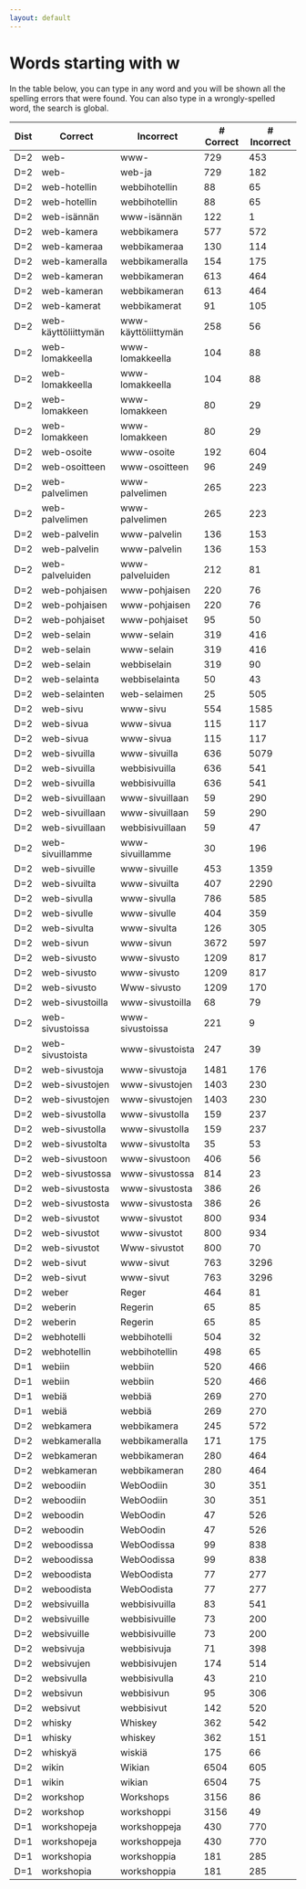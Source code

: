 ```yaml
---
layout: default
---
```


# Words starting with w

In the table below, you can type in any word and you will be shown all the spelling errors that were found. You can also type in a wrongly-spelled word, the search is global.

<table id="spelltable" class="display">
<thead>
<tr>
<th>Dist</th>
<th>Correct</th>
<th>Incorrect</th>
<th># Correct</th>
<th># Incorrect</th>
</tr>
</thead>
<tbody>

<tr><td>D=2</td><td>web-</td><td>www-</td><td>729</td><td>453</td></tr>

<tr><td>D=2</td><td>web-</td><td>web-ja</td><td>729</td><td>182</td></tr>

<tr><td>D=2</td><td>web-hotellin</td><td>webbihotellin</td><td>88</td><td>65</td></tr>

<tr><td>D=2</td><td>web-hotellin</td><td>webbihotellin</td><td>88</td><td>65</td></tr>

<tr><td>D=2</td><td>web-isännän</td><td>www-isännän</td><td>122</td><td>1</td></tr>

<tr><td>D=2</td><td>web-kamera</td><td>webbikamera</td><td>577</td><td>572</td></tr>

<tr><td>D=2</td><td>web-kameraa</td><td>webbikameraa</td><td>130</td><td>114</td></tr>

<tr><td>D=2</td><td>web-kameralla</td><td>webbikameralla</td><td>154</td><td>175</td></tr>

<tr><td>D=2</td><td>web-kameran</td><td>webbikameran</td><td>613</td><td>464</td></tr>

<tr><td>D=2</td><td>web-kameran</td><td>webbikameran</td><td>613</td><td>464</td></tr>

<tr><td>D=2</td><td>web-kamerat</td><td>webbikamerat</td><td>91</td><td>105</td></tr>

<tr><td>D=2</td><td>web-käyttöliittymän</td><td>www-käyttöliittymän</td><td>258</td><td>56</td></tr>

<tr><td>D=2</td><td>web-lomakkeella</td><td>www-lomakkeella</td><td>104</td><td>88</td></tr>

<tr><td>D=2</td><td>web-lomakkeella</td><td>www-lomakkeella</td><td>104</td><td>88</td></tr>

<tr><td>D=2</td><td>web-lomakkeen</td><td>www-lomakkeen</td><td>80</td><td>29</td></tr>

<tr><td>D=2</td><td>web-lomakkeen</td><td>www-lomakkeen</td><td>80</td><td>29</td></tr>

<tr><td>D=2</td><td>web-osoite</td><td>www-osoite</td><td>192</td><td>604</td></tr>

<tr><td>D=2</td><td>web-osoitteen</td><td>www-osoitteen</td><td>96</td><td>249</td></tr>

<tr><td>D=2</td><td>web-palvelimen</td><td>www-palvelimen</td><td>265</td><td>223</td></tr>

<tr><td>D=2</td><td>web-palvelimen</td><td>www-palvelimen</td><td>265</td><td>223</td></tr>

<tr><td>D=2</td><td>web-palvelin</td><td>www-palvelin</td><td>136</td><td>153</td></tr>

<tr><td>D=2</td><td>web-palvelin</td><td>www-palvelin</td><td>136</td><td>153</td></tr>

<tr><td>D=2</td><td>web-palveluiden</td><td>www-palveluiden</td><td>212</td><td>81</td></tr>

<tr><td>D=2</td><td>web-pohjaisen</td><td>www-pohjaisen</td><td>220</td><td>76</td></tr>

<tr><td>D=2</td><td>web-pohjaisen</td><td>www-pohjaisen</td><td>220</td><td>76</td></tr>

<tr><td>D=2</td><td>web-pohjaiset</td><td>www-pohjaiset</td><td>95</td><td>50</td></tr>

<tr><td>D=2</td><td>web-selain</td><td>www-selain</td><td>319</td><td>416</td></tr>

<tr><td>D=2</td><td>web-selain</td><td>www-selain</td><td>319</td><td>416</td></tr>

<tr><td>D=2</td><td>web-selain</td><td>webbiselain</td><td>319</td><td>90</td></tr>

<tr><td>D=2</td><td>web-selainta</td><td>webbiselainta</td><td>50</td><td>43</td></tr>

<tr><td>D=2</td><td>web-selainten</td><td>web-selaimen</td><td>25</td><td>505</td></tr>

<tr><td>D=2</td><td>web-sivu</td><td>www-sivu</td><td>554</td><td>1585</td></tr>

<tr><td>D=2</td><td>web-sivua</td><td>www-sivua</td><td>115</td><td>117</td></tr>

<tr><td>D=2</td><td>web-sivua</td><td>www-sivua</td><td>115</td><td>117</td></tr>

<tr><td>D=2</td><td>web-sivuilla</td><td>www-sivuilla</td><td>636</td><td>5079</td></tr>

<tr><td>D=2</td><td>web-sivuilla</td><td>webbisivuilla</td><td>636</td><td>541</td></tr>

<tr><td>D=2</td><td>web-sivuilla</td><td>webbisivuilla</td><td>636</td><td>541</td></tr>

<tr><td>D=2</td><td>web-sivuillaan</td><td>www-sivuillaan</td><td>59</td><td>290</td></tr>

<tr><td>D=2</td><td>web-sivuillaan</td><td>www-sivuillaan</td><td>59</td><td>290</td></tr>

<tr><td>D=2</td><td>web-sivuillaan</td><td>webbisivuillaan</td><td>59</td><td>47</td></tr>

<tr><td>D=2</td><td>web-sivuillamme</td><td>www-sivuillamme</td><td>30</td><td>196</td></tr>

<tr><td>D=2</td><td>web-sivuille</td><td>www-sivuille</td><td>453</td><td>1359</td></tr>

<tr><td>D=2</td><td>web-sivuilta</td><td>www-sivuilta</td><td>407</td><td>2290</td></tr>

<tr><td>D=2</td><td>web-sivulla</td><td>www-sivulla</td><td>786</td><td>585</td></tr>

<tr><td>D=2</td><td>web-sivulle</td><td>www-sivulle</td><td>404</td><td>359</td></tr>

<tr><td>D=2</td><td>web-sivulta</td><td>www-sivulta</td><td>126</td><td>305</td></tr>

<tr><td>D=2</td><td>web-sivun</td><td>www-sivun</td><td>3672</td><td>597</td></tr>

<tr><td>D=2</td><td>web-sivusto</td><td>www-sivusto</td><td>1209</td><td>817</td></tr>

<tr><td>D=2</td><td>web-sivusto</td><td>www-sivusto</td><td>1209</td><td>817</td></tr>

<tr><td>D=2</td><td>web-sivusto</td><td>Www-sivusto</td><td>1209</td><td>170</td></tr>

<tr><td>D=2</td><td>web-sivustoilla</td><td>www-sivustoilla</td><td>68</td><td>79</td></tr>

<tr><td>D=2</td><td>web-sivustoissa</td><td>www-sivustoissa</td><td>221</td><td>9</td></tr>

<tr><td>D=2</td><td>web-sivustoista</td><td>www-sivustoista</td><td>247</td><td>39</td></tr>

<tr><td>D=2</td><td>web-sivustoja</td><td>www-sivustoja</td><td>1481</td><td>176</td></tr>

<tr><td>D=2</td><td>web-sivustojen</td><td>www-sivustojen</td><td>1403</td><td>230</td></tr>

<tr><td>D=2</td><td>web-sivustojen</td><td>www-sivustojen</td><td>1403</td><td>230</td></tr>

<tr><td>D=2</td><td>web-sivustolla</td><td>www-sivustolla</td><td>159</td><td>237</td></tr>

<tr><td>D=2</td><td>web-sivustolla</td><td>www-sivustolla</td><td>159</td><td>237</td></tr>

<tr><td>D=2</td><td>web-sivustolta</td><td>www-sivustolta</td><td>35</td><td>53</td></tr>

<tr><td>D=2</td><td>web-sivustoon</td><td>www-sivustoon</td><td>406</td><td>56</td></tr>

<tr><td>D=2</td><td>web-sivustossa</td><td>www-sivustossa</td><td>814</td><td>23</td></tr>

<tr><td>D=2</td><td>web-sivustosta</td><td>www-sivustosta</td><td>386</td><td>26</td></tr>

<tr><td>D=2</td><td>web-sivustosta</td><td>www-sivustosta</td><td>386</td><td>26</td></tr>

<tr><td>D=2</td><td>web-sivustot</td><td>www-sivustot</td><td>800</td><td>934</td></tr>

<tr><td>D=2</td><td>web-sivustot</td><td>www-sivustot</td><td>800</td><td>934</td></tr>

<tr><td>D=2</td><td>web-sivustot</td><td>Www-sivustot</td><td>800</td><td>70</td></tr>

<tr><td>D=2</td><td>web-sivut</td><td>www-sivut</td><td>763</td><td>3296</td></tr>

<tr><td>D=2</td><td>web-sivut</td><td>www-sivut</td><td>763</td><td>3296</td></tr>

<tr><td>D=2</td><td>weber</td><td>Reger</td><td>464</td><td>81</td></tr>

<tr><td>D=2</td><td>weberin</td><td>Regerin</td><td>65</td><td>85</td></tr>

<tr><td>D=2</td><td>weberin</td><td>Regerin</td><td>65</td><td>85</td></tr>

<tr><td>D=2</td><td>webhotelli</td><td>webbihotelli</td><td>504</td><td>32</td></tr>

<tr><td>D=2</td><td>webhotellin</td><td>webbihotellin</td><td>498</td><td>65</td></tr>

<tr><td>D=1</td><td>webiin</td><td>webbiin</td><td>520</td><td>466</td></tr>

<tr><td>D=1</td><td>webiin</td><td>webbiin</td><td>520</td><td>466</td></tr>

<tr><td>D=1</td><td>webiä</td><td>webbiä</td><td>269</td><td>270</td></tr>

<tr><td>D=1</td><td>webiä</td><td>webbiä</td><td>269</td><td>270</td></tr>

<tr><td>D=2</td><td>webkamera</td><td>webbikamera</td><td>245</td><td>572</td></tr>

<tr><td>D=2</td><td>webkameralla</td><td>webbikameralla</td><td>171</td><td>175</td></tr>

<tr><td>D=2</td><td>webkameran</td><td>webbikameran</td><td>280</td><td>464</td></tr>

<tr><td>D=2</td><td>webkameran</td><td>webbikameran</td><td>280</td><td>464</td></tr>

<tr><td>D=2</td><td>weboodiin</td><td>WebOodiin</td><td>30</td><td>351</td></tr>

<tr><td>D=2</td><td>weboodiin</td><td>WebOodiin</td><td>30</td><td>351</td></tr>

<tr><td>D=2</td><td>weboodin</td><td>WebOodin</td><td>47</td><td>526</td></tr>

<tr><td>D=2</td><td>weboodin</td><td>WebOodin</td><td>47</td><td>526</td></tr>

<tr><td>D=2</td><td>weboodissa</td><td>WebOodissa</td><td>99</td><td>838</td></tr>

<tr><td>D=2</td><td>weboodissa</td><td>WebOodissa</td><td>99</td><td>838</td></tr>

<tr><td>D=2</td><td>weboodista</td><td>WebOodista</td><td>77</td><td>277</td></tr>

<tr><td>D=2</td><td>weboodista</td><td>WebOodista</td><td>77</td><td>277</td></tr>

<tr><td>D=2</td><td>websivuilla</td><td>webbisivuilla</td><td>83</td><td>541</td></tr>

<tr><td>D=2</td><td>websivuille</td><td>webbisivuille</td><td>73</td><td>200</td></tr>

<tr><td>D=2</td><td>websivuille</td><td>webbisivuille</td><td>73</td><td>200</td></tr>

<tr><td>D=2</td><td>websivuja</td><td>webbisivuja</td><td>71</td><td>398</td></tr>

<tr><td>D=2</td><td>websivujen</td><td>webbisivujen</td><td>174</td><td>514</td></tr>

<tr><td>D=2</td><td>websivulla</td><td>webbisivulla</td><td>43</td><td>210</td></tr>

<tr><td>D=2</td><td>websivun</td><td>webbisivun</td><td>95</td><td>306</td></tr>

<tr><td>D=2</td><td>websivut</td><td>webbisivut</td><td>142</td><td>520</td></tr>

<tr><td>D=2</td><td>whisky</td><td>Whiskey</td><td>362</td><td>542</td></tr>

<tr><td>D=1</td><td>whisky</td><td>whiskey</td><td>362</td><td>151</td></tr>

<tr><td>D=2</td><td>whiskyä</td><td>wiskiä</td><td>175</td><td>66</td></tr>

<tr><td>D=2</td><td>wikin</td><td>Wikian</td><td>6504</td><td>605</td></tr>

<tr><td>D=1</td><td>wikin</td><td>wikian</td><td>6504</td><td>75</td></tr>

<tr><td>D=2</td><td>workshop</td><td>Workshops</td><td>3156</td><td>86</td></tr>

<tr><td>D=2</td><td>workshop</td><td>workshoppi</td><td>3156</td><td>49</td></tr>

<tr><td>D=1</td><td>workshopeja</td><td>workshoppeja</td><td>430</td><td>770</td></tr>

<tr><td>D=1</td><td>workshopeja</td><td>workshoppeja</td><td>430</td><td>770</td></tr>

<tr><td>D=1</td><td>workshopia</td><td>workshoppia</td><td>181</td><td>285</td></tr>

<tr><td>D=1</td><td>workshopia</td><td>workshoppia</td><td>181</td><td>285</td></tr>

</tbody>
</table>

<script type="text/javascript">
$(document).ready( function () {
    $('#spelltable').DataTable({ "autoFill": true,  "pageLength": 200, "lengthMenu": [ 50, 200, 500 ] });
} );
</script>
